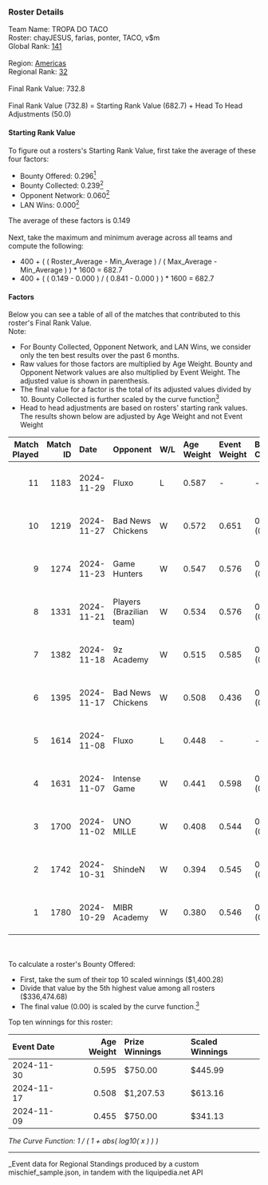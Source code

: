 ### Roster Details<br />
Team Name: TROPA DO TACO<br />
Roster: chayJESUS, farias, ponter, TACO, v$m<br />
Global Rank: [141](../../standings_global_2025_03_01.md)<br />
<br />
Region: [Americas]( ../../standings_americas_2025_03_01.md)<br />
Regional Rank: [32]( ../../standings_americas_2025_03_01.md)<br />
<br />
Final Rank Value:  732.8<br />
<br />
Final Rank Value (732.8) = Starting Rank Value (682.7) + Head To Head Adjustments (50.0)<br />

#### Starting Rank Value<br />
To figure out a rosters's Starting Rank Value, first take the average of these four factors:<br />
- Bounty Offered: 0.296[<sup>1</sup>](#table2)
- Bounty Collected: 0.239[<sup>2</sup>](#table1)
- Opponent Network: 0.060[<sup>2</sup>](#table1)
- LAN Wins: 0.000[<sup>2</sup>](#table1)

The average of these factors is 0.149<br />
<br />
Next, take the maximum and minimum average across all teams and compute the following:<br />
- 400 + ( ( Roster_Average - Min_Average ) / ( Max_Average - Min_Average ) ) * 1600 = 682.7
- 400 + ( ( 0.149 - 0.000 ) / ( 0.841 - 0.000 ) ) * 1600 = 682.7


#### Factors<br />
Below you can see a table of all of the matches that contributed to this roster's Final Rank Value.<br />
Note:<br />

- For Bounty Collected, Opponent Network, and LAN Wins, we consider only the ten best results over the past 6 months.
- Raw values for those factors are multiplied by Age Weight. Bounty and Opponent Network values are also multiplied by Event Weight. The adjusted value is shown in parenthesis.
- The final value for a factor is the total of its adjusted values divided by 10. Bounty Collected is further scaled by the curve function[<sup>3</sup>](#curveFunction)
- Head to head adjustments are based on rosters' starting rank values. The results shown below are adjusted by Age Weight and not Event Weight
<span id="table1"></span><br />


| Match Played | Match ID | Date       | Opponent                 | W/L | Age Weight | Event Weight | Bounty Collected | Opponent Network | LAN Wins  | H2H Adj. | Roster                               |
| -: | -: | :- | :- | :- | :- | :- | :- | :- | :- | -: | :- |
|           11 |     1183 | 2024-11-29 | Fluxo                    | L   | 0.587      | -            | -                | -                | -         |    -2.47 | chayJESUS, farias, ponter, TACO, v$m |
|           10 |     1219 | 2024-11-27 | Bad News Chickens        | W   | 0.572      | 0.651        | 0.002 (0.001)    | 0.141 (0.052)    | 0 (0.000) |     6.72 | chayJESUS, farias, ponter, TACO, v$m |
|            9 |     1274 | 2024-11-23 | Game Hunters             | W   | 0.547      | 0.576        | 0.000 (0.000)    | 0.096 (0.030)    | 0 (0.000) |     3.93 | chayJESUS, farias, ponter, TACO, v$m |
|            8 |     1331 | 2024-11-21 | Players (Brazilian team) | W   | 0.534      | 0.576        | 0.008 (0.002)    | 0.566 (0.174)    | 0 (0.000) |     8.94 | chayJESUS, farias, ponter, TACO, v$m |
|            7 |     1382 | 2024-11-18 | 9z Academy               | W   | 0.515      | 0.585        | 0.000 (0.000)    | 0.210 (0.063)    | 0 (0.000) |     4.42 | chayJESUS, farias, ponter, TACO, v$m |
|            6 |     1395 | 2024-11-17 | Bad News Chickens        | W   | 0.508      | 0.436        | 0.002 (0.000)    | 0.141 (0.031)    | 0 (0.000) |     6.63 | chayJESUS, farias, ponter, TACO, v$m |
|            5 |     1614 | 2024-11-08 | Fluxo                    | L   | 0.448      | -            | -                | -                | -         |    -1.89 | farias, n1ssim, ponter, TACO, v$m    |
|            4 |     1631 | 2024-11-07 | Intense Game             | W   | 0.441      | 0.598        | 0.001 (0.000)    | 0.024 (0.006)    | 0 (0.000) |     5.09 | farias, n1ssim, ponter, TACO, v$m    |
|            3 |     1700 | 2024-11-02 | UNO MILLE                | W   | 0.408      | 0.544        | 0.006 (0.001)    | 0.404 (0.090)    | 0 (0.000) |     6.92 | farias, n1ssim, ponter, TACO, v$m    |
|            2 |     1742 | 2024-10-31 | ShindeN                  | W   | 0.394      | 0.545        | 0.005 (0.001)    | 0.377 (0.081)    | 0 (0.000) |     6.14 | farias, n1ssim, ponter, TACO, v$m    |
|            1 |     1780 | 2024-10-29 | MIBR Academy             | W   | 0.380      | 0.546        | 0.001 (0.000)    | 0.328 (0.068)    | 0 (0.000) |     5.59 | farias, n1ssim, ponter, TACO, v$m    |

<br />
<span id="table2"></span><br />
To calculate a roster's Bounty Offered:<br />

- First, take the sum of their top 10 scaled winnings ($1,400.28)
- Divide that value by the 5th highest value among all rosters ($336,474.68)
- The final value (0.00) is scaled by the curve function.[<sup>3</sup>](#curveFunction)

Top ten winnings for this roster:<br />

| Event Date | Age Weight | Prize Winnings | Scaled Winnings |
| :- | -: | :- | :- |
| 2024-11-30 |      0.595 | $750.00        | $445.99         |
| 2024-11-17 |      0.508 | $1,207.53      | $613.16         |
| 2024-11-09 |      0.455 | $750.00        | $341.13         |


<span id="curveFunction"></span>_The Curve Function: 1 / ( 1 + abs( log10( x ) ) )_<br />

---
_Event data for Regional Standings produced by a custom mischief_sample.json, in tandem with the liquipedia.net API<br />
